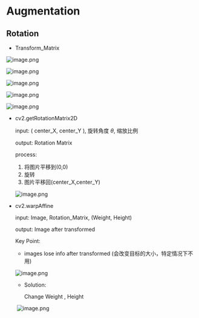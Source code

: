 #  Augmentation



## Rotation

- Transform_Matrix

![image.png](https://i.loli.net/2021/11/01/YrnOAoDs7bKV9PX.png)

![image.png](https://i.loli.net/2021/11/01/o9xgNQanbrv3ciA.png)

![image.png](https://i.loli.net/2021/11/01/cTIjmWBK15hbiJf.png)

![image.png](https://i.loli.net/2021/11/01/Na5oslQWEKj4B2V.png)

![image.png](https://i.loli.net/2021/11/01/6XwWhri9sZxbTHl.png)

- cv2.getRotationMatrix2D

  input:  ( center_X, center_Y ), 旋转角度 $\theta$, 缩放比例

  output: Rotation Matrix

  process:  

  1. 将图片平移到(0,0)
  2. 旋转
  3. 图片平移回(center_X,center_Y)

  ![image.png](https://i.loli.net/2021/11/01/imTPvdfoWxbp6Gw.png)

  

- cv2.warpAffine

  input:  Image, Rotation_Matrix, (Weight, Height)

  output:  Image after transformed

  Key Point:

  - images lose info after transformed (会改变目标的大小，特定情况下不用)

  ![image.png](https://i.loli.net/2021/11/01/QSpH5xIsj21VLGh.png)

  - Solution:

    Change Weight , Height

  ​	![image.png](https://i.loli.net/2021/11/01/LtTKFO1d2pXeWDn.png)

